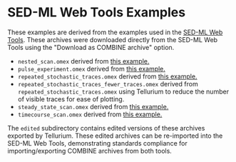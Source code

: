 # SED-ML Web Tools Examples

These examples are derived from the examples used in the [SED-ML Web Tools](http://sysbioapps.dyndns.org/SED-ML_Web_Tools). These archives were downloaded directly from the SED-ML Web Tools using the "Download as COMBINE archive" option.

* `nested_scan.omex` derived from [this example.](http://sysbioapps.dyndns.org/SED-ML_Web_Tools/Home/SimulateUrl?url=http%3A%2F%2Fsvn.code.sf.net%2Fp%2Flibsedml%2Fcode%2Ftrunk%2FSamples%2Fsedx-archives%2Fnestedv3%2Fv3-example5-boris-2d-scan.sedx)
* `pulse_experiment.omex` derived from [this example.](http://sysbioapps.dyndns.org/SED-ML_Web_Tools/Home/SimulateUrl?url=http%3A%2F%2Fsvn.code.sf.net%2Fp%2Flibsedml%2Fcode%2Ftrunk%2FSamples%2Fsedx-archives%2Fnestedv3%2Fv3-example2-oscli-nested-pulse.sedx)
* `repeated_stochastic_traces.omex` derived from [this example.](http://sysbioapps.dyndns.org/SED-ML_Web_Tools/Home/SimulateUrl?url=http%3A%2F%2Fsvn.code.sf.net%2Fp%2Flibsedml%2Fcode%2Ftrunk%2FSamples%2Fsedx-archives%2Fnestedv3%2Fv3-example3-repeated-stochastic-runs.sedx)
* `repeated_stochastic_traces_fewer_traces.omex` derived from `repeated_stochastic_traces.omex` using Tellurium to reduce the number of visible traces for ease of plotting.
* `steady_state_scan.omex` derived from [this example.](http://sysbioapps.dyndns.org/SED-ML_Web_Tools/Home/SimulateUrl?url=http%3A%2F%2Fsvn.code.sf.net%2Fp%2Flibsedml%2Fcode%2Ftrunk%2FSamples%2Fsedx-archives%2Fnestedv3%2Fv3-example1-repeated-steady-scan-oscli.sedx)
* `timecourse_scan.omex` derived from [this example.](http://sysbioapps.dyndns.org/SED-ML_Web_Tools/Home/SimulateUrl?url=http%3A%2F%2Fsvn.code.sf.net%2Fp%2Flibsedml%2Fcode%2Ftrunk%2FSamples%2Fsedx-archives%2Fnestedv3%2Fv3-example4-repeated-scan-oscli.sedx)

The `edited` subdirectory contains edited versions of these archives exported by Tellurium. These edited archives can be re-imported into the SED-ML Web Tools, demonstrating standards compliance for importing/exporting COMBINE archives from both tools.
